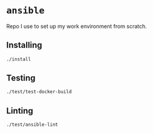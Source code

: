 # `ansible`

Repo I use to set up my work environment from scratch.

## Installing

```bash
./install
```

## Testing

```bash
./test/test-docker-build
```

## Linting

```bash
./test/ansible-lint
```
